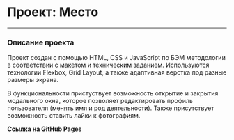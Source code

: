 # Проект: Место
---
### Описание проекта

Проект создан с помощью HTML, CSS и JavaScript по БЭМ методологии в соответствии с макетом и техническим заданием. Используются технологии Flexbox, Grid Layout, а также адаптивная верстка под разные размеры экрана. 

В функциональности пристуствует возможность открытие и закрытия модального окна, которое позволяет редактировать профиль пользователя (менять имя и род деятельности). Также присутствует возможность ставить лайки к фотографиям.

__Ссылка на GitHub Pages__ 


